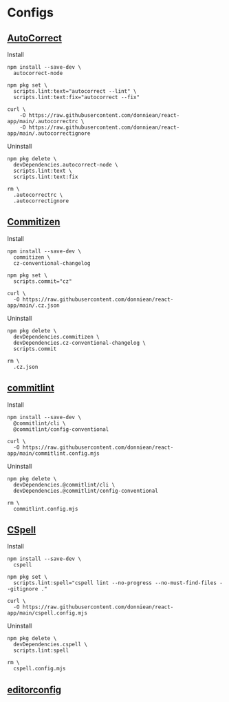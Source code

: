 # Configs

## [AutoCorrect](https://github.com/huacnlee/autocorrect)

Install

```shell
npm install --save-dev \
  autocorrect-node

npm pkg set \
  scripts.lint:text="autocorrect --lint" \
  scripts.lint:text:fix="autocorrect --fix"

curl \
    -O https://raw.githubusercontent.com/donniean/react-app/main/.autocorrectrc \
    -O https://raw.githubusercontent.com/donniean/react-app/main/.autocorrectignore
```

Uninstall

```shell
npm pkg delete \
  devDependencies.autocorrect-node \
  scripts.lint:text \
  scripts.lint:text:fix

rm \
  .autocorrectrc \
  .autocorrectignore
```

## [Commitizen](https://github.com/commitizen-tools/commitizen)

Install

```shell
npm install --save-dev \
  commitizen \
  cz-conventional-changelog

npm pkg set \
  scripts.commit="cz"

curl \
  -O https://raw.githubusercontent.com/donniean/react-app/main/.cz.json
```

Uninstall

```shell
npm pkg delete \
  devDependencies.commitizen \
  devDependencies.cz-conventional-changelog \
  scripts.commit

rm \
  .cz.json
```

## [commitlint](https://github.com/conventional-changelog/commitlint)

Install

```shell
npm install --save-dev \
  @commitlint/cli \
  @commitlint/config-conventional

curl \
  -O https://raw.githubusercontent.com/donniean/react-app/main/commitlint.config.mjs
```

Uninstall

```shell
npm pkg delete \
  devDependencies.@commitlint/cli \
  devDependencies.@commitlint/config-conventional

rm \
  commitlint.config.mjs
```

## [CSpell](https://github.com/streetsidesoftware/cspell)

Install

```shell
npm install --save-dev \
  cspell

npm pkg set \
  scripts.lint:spell="cspell lint --no-progress --no-must-find-files --gitignore ."

curl \
  -O https://raw.githubusercontent.com/donniean/react-app/main/cspell.config.mjs
```

Uninstall

```shell
npm pkg delete \
  devDependencies.cspell \
  scripts.lint:spell

rm \
  cspell.config.mjs
```

## [editorconfig](https://editorconfig.org/)
